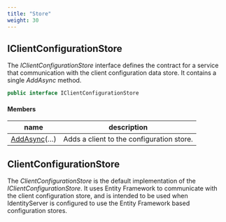 ```yaml
---
title: "Store"
weight: 30
---
```


## IClientConfigurationStore

The *IClientConfigurationStore* interface defines the contract for a service
that communication with the client configuration data store. It contains a
single *AddAsync* method.

```csharp
public interface IClientConfigurationStore
```

#### Members

| name | description |
| --- | --- |
| [AddAsync](IClientConfigurationStore/AddAsync.md)(…) | Adds a client to the configuration store. |

## ClientConfigurationStore

The *ClientConfigurationStore* is the default implementation of the *IClientConfigurationStore*. It uses Entity Framework to communicate with the client configuration store, and is intended to be used when IdentityServer is configured to use the Entity Framework based configuration stores. 